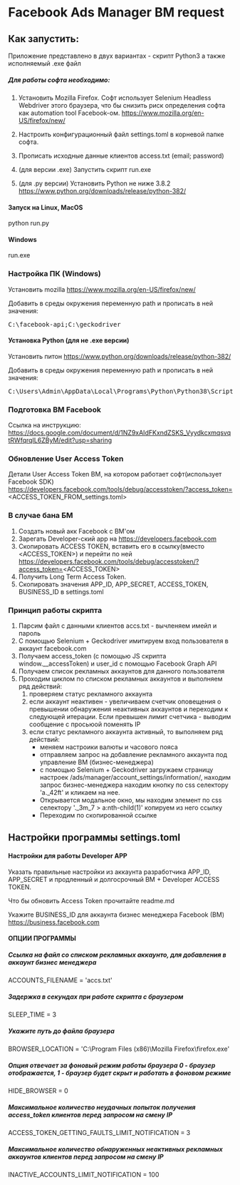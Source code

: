 
# Facebook Ads Manager BM request 
## Как запустить:
Приложение представлено в двух вариантах - скрипт Python3 а также исполняемый .exe файл

##### Для работы софта необходимо:
1. Установить Mozilla Firefox. Софт использует Selenium Headless Webdriver
этого браузера, что бы снизить риск определения софта как automation tool Facebook-ом. 
https://www.mozilla.org/en-US/firefox/new/

2. Настроить конфигурационный файл settings.toml в корневой папке софта.

3. Прописать исходные данные клиентов access.txt (email; password)

4. (для версии .exe) Запустить скрипт run.exe
   
5. (для .py версии) Установить Python не ниже 3.8.2
https://www.python.org/downloads/release/python-382/


#### Запуск на Linux, MacOS
python run.py

#### Windows
run.exe

### Настройка ПК (Windows)
<!-- Папку со скриптом положить в корень диска С

Назвать ее facebook-api в нее же закинуть geckodriver https://github.com/mozilla/geckodriver/releases

Закинуть в корень диска С в папку geckodriver -->

Установить mozilla https://www.mozilla.org/en-US/firefox/new/

Добавить в среды окружения переменную path и прописать в ней значения:
<pre>C:\facebook-api;C:\geckodriver</pre>

#### Установка Python (для не .exe версии)
Установить питон https://www.python.org/downloads/release/python-382/

Добавить в среды окружения переменную path и прописать в ней значения:
<pre>C:\Users\Admin\AppData\Local\Programs\Python\Python38\Scripts\;C:\Users\Admin\AppData\Local\Programs\Python\Python38\;</pre>

### Подготовка BM Facebook
Ссылка на инструкцию:
https://docs.google.com/document/d/1NZ9xAIdFKxndZSKS_VyydkcxmqsvqtRWfqrqIL6ZByM/edit?usp=sharing

### Обновление User Access Token
Детали User Access Token BM, на котором работает софт(использует Facebook SDK)
https://developers.facebook.com/tools/debug/accesstoken/?access_token=<ACCESS_TOKEN_FROM_settings.toml>

### В случае бана БМ
1. Создать новый акк Facebook с BM'ом
2. Зарегать Developer-ский app на https://developers.facebook.com
3. Скопировать ACCESS TOKEN, вставить его в ссылку(вместо <ACCESS_TOKEN>) и перейти по ней
https://developers.facebook.com/tools/debug/accesstoken/?access_token=<ACCESS_TOKEN>
4. Получить Long Term Access Token.
5. Скопировать значения APP_ID, APP_SECRET, ACCESS_TOKEN, BUSINESS_ID в settings.toml

### Принцип работы скрипта
1. Парсим файл с данными клиентов accs.txt - вычленяем имейл и пароль
2. С помощью Selenium + Geckodriver имитируем вход пользователя в аккаунт facebook.com
3. Получаем access_token (с помощью JS скрипта window.__accessToken) и user_id с помощью Facebook Graph API
4. Получаем список рекламных аккаунтов для данного пользователя
5. Проходим циклом по списком рекламных аккаунтов и выполняем ряд действий:
    1) проверяем статус рекламного аккаунта
    2) если аккаунт неактивен - увеличиваем счетчик оповещения о превышении обнаружения неактивных аккаунтов 
       и переходим к следующей итерации. Если превышен лимит счетчика - выводим сообщение с просьюой поменять IP  
    3) если статус рекламного аккаунта активный, то выполняем ряд действий:
        - меняем настроики валюты и часового пояса
        - отправляем запрос на добавление рекламного аккаунта под управление BM (бизнес-менеджера)
        - с помощью Selenium + Geckodriver загружаем страницу настроек /ads/manager/account_settings/information/,
          находим запрос бизнес-менеджера находим кнопку по css селектору 'a._42ft' и кликаем на нее. 
        - Открывается модальное окно, мы находим элемент по css селектору '._3m_7 > a:nth-child(1)' копируем из него 
          ссылку
        - Переходим по скопированной ссылке    

## Настройки программы settings.toml
#### Настройки для работы Developer APP
Указать правильные настройки из аккаунта разработчика APP_ID, APP_SECRET и продленный и долгосрочный BM + Developer ACCESS TOKEN.

Что бы обновить Access Token прочитайте readme.md

Укажите BUSINESS_ID для аккаунта бизнес менеджера Facebook (BM) https://business.facebook.com

#### ОПЦИИ ПРОГРАММЫ
##### Ссылка на файл со списком рекламных аккаунто, для добавления в аккаунт бизнес  менеджера
ACCOUNTS_FILENAME = 'accs.txt'

##### Задержка в секундах при работе скрипта с браузером
SLEEP_TIME = 3

##### Укажите путь до файла браузера
BROWSER_LOCATION = 'C:\Program Files (x86)\Mozilla Firefox\firefox.exe'

##### Опция отвечает за фоновый режим работы браузера 0 - браузер отображается, 1 - браузер будет скрыт и работать в фоновом режиме
HIDE_BROWSER = 0

##### Максимальное количество неудачных попыток получения access_token клиентов перед запросом на смену IP
ACCESS_TOKEN_GETTING_FAULTS_LIMIT_NOTIFICATION = 3

##### Максимальное количество обнаруженных неактивных рекламных аккаунтов клиентов перед запросом на смену IP
INACTIVE_ACCOUNTS_LIMIT_NOTIFICATION = 100